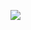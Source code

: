 [<img src="https://secure.meetupstatic.com/photos/event/3/2/0/2/highres_459372802.jpeg">](https://www.facebook.com/FemaleTechLeaders/)
